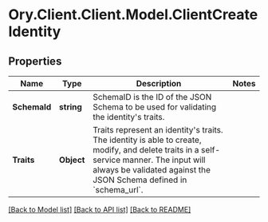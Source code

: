# Ory.Client.Client.Model.ClientCreateIdentity

## Properties

Name | Type | Description | Notes
------------ | ------------- | ------------- | -------------
**SchemaId** | **string** | SchemaID is the ID of the JSON Schema to be used for validating the identity&#39;s traits. | 
**Traits** | **Object** | Traits represent an identity&#39;s traits. The identity is able to create, modify, and delete traits in a self-service manner. The input will always be validated against the JSON Schema defined in &#x60;schema_url&#x60;. | 

[[Back to Model list]](../README.md#documentation-for-models) [[Back to API list]](../README.md#documentation-for-api-endpoints) [[Back to README]](../README.md)

